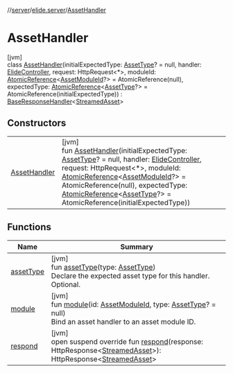 //[server](../../../index.md)/[elide.server](../index.md)/[AssetHandler](index.md)

# AssetHandler

[jvm]\
class [AssetHandler](index.md)(initialExpectedType: [AssetType](../../elide.server.assets/-asset-type/index.md)? = null, handler: [ElideController](../../elide.server.controller/-elide-controller/index.md), request: HttpRequest&lt;*&gt;, moduleId: [AtomicReference](https://docs.oracle.com/javase/8/docs/api/java/util/concurrent/atomic/AtomicReference.html)&lt;[AssetModuleId](../index.md#-803173189%2FClasslikes%2F-1343588467)?&gt; = AtomicReference(null), expectedType: [AtomicReference](https://docs.oracle.com/javase/8/docs/api/java/util/concurrent/atomic/AtomicReference.html)&lt;[AssetType](../../elide.server.assets/-asset-type/index.md)?&gt; = AtomicReference(initialExpectedType)) : [BaseResponseHandler](../-base-response-handler/index.md)&lt;[StreamedAsset](../index.md#-1290834015%2FClasslikes%2F-1343588467)&gt;

## Constructors

| | |
|---|---|
| [AssetHandler](-asset-handler.md) | [jvm]<br>fun [AssetHandler](-asset-handler.md)(initialExpectedType: [AssetType](../../elide.server.assets/-asset-type/index.md)? = null, handler: [ElideController](../../elide.server.controller/-elide-controller/index.md), request: HttpRequest&lt;*&gt;, moduleId: [AtomicReference](https://docs.oracle.com/javase/8/docs/api/java/util/concurrent/atomic/AtomicReference.html)&lt;[AssetModuleId](../index.md#-803173189%2FClasslikes%2F-1343588467)?&gt; = AtomicReference(null), expectedType: [AtomicReference](https://docs.oracle.com/javase/8/docs/api/java/util/concurrent/atomic/AtomicReference.html)&lt;[AssetType](../../elide.server.assets/-asset-type/index.md)?&gt; = AtomicReference(initialExpectedType)) |

## Functions

| Name | Summary |
|---|---|
| [assetType](asset-type.md) | [jvm]<br>fun [assetType](asset-type.md)(type: [AssetType](../../elide.server.assets/-asset-type/index.md))<br>Declare the expected asset type for this handler. Optional. |
| [module](module.md) | [jvm]<br>fun [module](module.md)(id: [AssetModuleId](../index.md#-803173189%2FClasslikes%2F-1343588467), type: [AssetType](../../elide.server.assets/-asset-type/index.md)? = null)<br>Bind an asset handler to an asset module ID. |
| [respond](index.md#1153369062%2FFunctions%2F-1343588467) | [jvm]<br>open suspend override fun [respond](index.md#1153369062%2FFunctions%2F-1343588467)(response: HttpResponse&lt;[StreamedAsset](../index.md#-1290834015%2FClasslikes%2F-1343588467)&gt;): HttpResponse&lt;[StreamedAsset](../index.md#-1290834015%2FClasslikes%2F-1343588467)&gt; |
